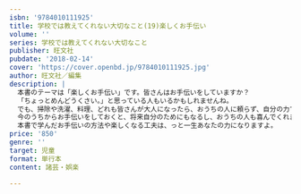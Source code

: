 ```yaml
---
isbn: '9784010111925'
title: 学校では教えてくれない大切なこと(19)楽しくお手伝い
volume: ''
series: 学校では教えてくれない大切なこと
publisher: 旺文社
pubdate: '2018-02-14'
cover: 'https://cover.openbd.jp/9784010111925.jpg'
author: 旺文社／編集
description: |
  本書のテーマは「楽しくお手伝い」です。皆さんはお手伝いをしていますか？
  「ちょっとめんどうくさい。」と思っている人もいるかもしれませんね。
  でも、掃除や洗濯、料理、どれも皆さんが大人になったら、おうちの人に頼らず、自分の力でできるようにならないといけないことばかりです。
  今のうちからお手伝いをしておくと、将来自分のためにもなるし、おうちの人も喜んでくれます。
  本書で学んだお手伝いの方法や楽しくなる工夫は、っと一生あなたの力になりますよ。
price: '850'
genre: ''
target: 児童
format: 単行本
content: 諸芸・娯楽

---
```

